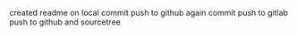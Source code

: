 created readme on local
commit
push to github again
commit
push to gitlab
push to github and sourcetree